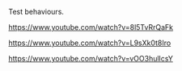 Test behaviours.

https://www.youtube.com/watch?v=8l5TvRrQaFk 

https://www.youtube.com/watch?v=L9sXk0t8Iro

https://www.youtube.com/watch?v=vOO3hulIcsY
